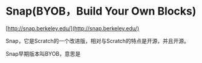 # Snap\(BYOB，Build Your Own Blocks\)

[http://snap.berkeley.edu/](http://snap.berkeley.edu/)

Snap，它是Scratch的一个改进版，相对与Scratch的特点是开源，并且开源。

Snap早期版本叫BYOB，意思是

